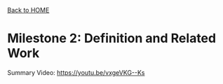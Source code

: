 [Back to HOME](../README.md)

# Milestone 2: Definition and Related Work
Summary Video: https://youtu.be/vxgeVKG--Ks
